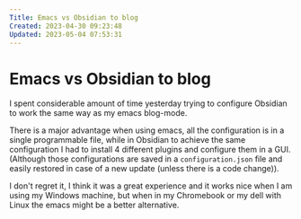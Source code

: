 ```yaml
---
Title: Emacs vs Obsidian to blog
Created: 2023-04-30 09:23:48
Updated: 2023-05-04 07:53:31
---
```


# Emacs vs Obsidian to blog

I spent considerable amount of time yesterday trying to configure Obsidian to work the same way as my emacs blog-mode.

There is a major advantage when using emacs, all the configuration is in a single programmable file, while in Obsidian to achieve the same configuration I had to install 4 different plugins and configure them in a GUI. (Although those configurations are saved in a `configuration.json` file and easily restored in case of a new update (unless there is a code change)).

I don't regret it, I think it was a great experience and it works nice when I am using my Windows machine, but when in my Chromebook or my dell with Linux the emacs might be a better alternative.

